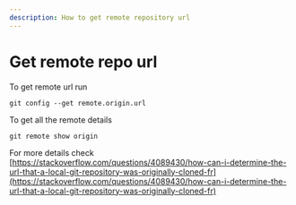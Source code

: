 ```yaml
---
description: How to get remote repository url
---
```


# Get remote repo url

To get remote url run

```text
git config --get remote.origin.url
```

To get all the remote details

```text
git remote show origin
```

For more details check [https://stackoverflow.com/questions/4089430/how-can-i-determine-the-url-that-a-local-git-repository-was-originally-cloned-fr](https://stackoverflow.com/questions/4089430/how-can-i-determine-the-url-that-a-local-git-repository-was-originally-cloned-fr)

